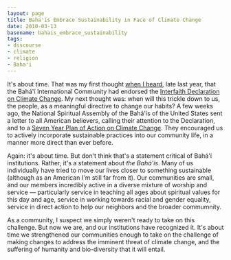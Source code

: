 ```yaml
---
layout: page
title: Baha'is Embrace Sustainability in Face of Climate Change
date: 2010-03-13
basename: bahais_embrace_sustainability
tags:
- discourse
- climate
- religion
- Baha'i
---
```


It's about time. That was my first thought <a href=
"http://news.bahai.org/story/742">when I heard</a>, late last year, that the
Bah&aacute;'&iacute; International Community had endorsed the <a
href="http://www.interfaithdeclaration.org/">Interfaith Declaration on Climate
Change</a>. My next thought was: when will this trickle down to us, the people,
as a meaningful directive to change our habits? A few weeks ago, the National
Spiritual Assembly of the Bah&aacute;'&iacute;s of the United States sent a
letter to all American believers, calling their attention to the Declaration,
and to a <a href="http://www.bcca.org/ief/bic/bicccap.html">Seven Year Plan of
Action on Climate Change</a>. They encouraged us to actively incorporate
sustainable practices into our community life, in a manner more direct than ever
before.

<!--more-->

Again: it's about time. But don't think that's a statement critical of
Bah&aacute;'&iacute; institutions. Rather, it's a statement about _the
Bah&aacute;'&iacute;s_. Many of us individually have tried to move our lives
closer to something sustainable (although as an American I'm still far from it).
Our communities are small, and our members incredibly active in a diverse
mixture of worship and service &mdash; particularly service in teaching all ages
about spiritual values for this day and age, service in working towards racial
and gender equality, service in direct action to help our neighbors and the
broader commumnity.

As a community, I suspect we simply weren't ready to take on this challenge. But
now we are, and our institutions have recognized it. It's about time we
strengthened our communities enough to take on the challenge of making changes
to address the imminent threat of climate change, and the suffering of humanity
and bio-diversity that it will entail.
